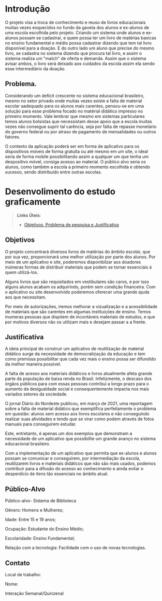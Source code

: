 # Introdução

 O projeto visa a troca de conhecimento e reuso de livros educacionais muitas vezes esquecidos no fundo da gaveta dos alunos e ex-alunos de uma escola 
 escolhida pelo projeto. Criando um sistema onde alunos e ex-alunos possam se cadastrar, e quem possa ter um livro 
 de matérias basicas no ensino fundamental e médio possa cadastrar dizendo que tem tal livro disponível para a doação. E do outro lado um aluno 
 que precise do mesmo livro, se cadastra no sistema dizendo que procura tal livro, e assim o sistema realiza um "match" de oferta e demanda. 
 Assim que o sistema avisar ambos, o livro será deixado aos cuidados da escola assim ela sendo esse intermediário da doação.

## Problema.
 Considerando um deficit crescente no sistema educacional brasileiro, mesmo no setor privado onde muitas vezes existe a falta de material 
 escolar aadequado para os alunos mais carentes, pensou-se em uma solução para esse problema focado no matérial didático impresso no primeiro momento. 
 Vale lembrar que mesmo em sistemas particulares temos alunos bolsistas que necessistam desse apoio que a escola muitas vezes não consegue
 suprir tal carência, seja por falta de repasse monetário do governo federal ou por atraso de pagamento de mensalidades ou outros fatores.

O contexto da aplicação poderá ser em forma de aplicativo para os dispositivos móveis de forma gratuíta ou até mesmo em um site, o ideal seria de forma mobile
possibilitando assim a qualquer um que tenha um despositivo móvel, consiga acesso ao material.
O público alvo seria os alunos, como também a escola a primeiro momento escolhida e obtendo sucesso, sendo distribuído entre outras escolas.

# Desenvolimento do estudo graficamente

> **Links Úteis**:
> - [Objetivos, Problema de pesquisa e Justificativa](https://medium.com/@versioparole/objetivos-problema-de-pesquisa-e-justificativa-c98c8233b9c3)

## Objetivos

O projeto concentrará diversos livros de matérias do âmbito escolar, que por sua vez, proporcionará uma melhor utilização por parte dos alunos. Por meio de um aplicativo e site, poderemos disponibilzar aos doadores inúmeras formas de distribuir materiais que podem se tornar essenciais à quem utilizá-los.

Alguns livros que são requisitados em vestibulares são caros, e por isso alguns alunos acabam os adquirindo, porém sem condição financeira. Com o aplicativo ou site desenvolvido poderemos oferecer uma grande ajuda aos que necessitam.

Por meio de autorizações, iremos melhorar a vizualização e a acessibilidade de materiais que são carentes em algumas instituições de ensino. Temos inumeras pessoas que dispõem de incontáveis materiais de estudos, e que por motivos diversos não os utilizam mais e desejam passar a a frente.

## Justificativa

A ideia principal de construir um aplicativo de reutilização de material didático surge da necessidade de democratização da educação e tem como premissa possibilitar que cada vez mais o ensino possa ser difundido da melhor maneira possível. 

A falta de acesso aos materiais didáticos e livros atualmente afeta grande parte da população de baixa renda no Brasil. Infelizmente, o descaso dos órgãos públicos para com essas pessoas contribui a longo prazo para o aumento da desigualdade social e consequentemente impacta nos mais variados setores da sociedade.

O jornal Diário do Nordeste publicou, em março de 2021, uma reportagem sobre a falta de material didático que exemplifica perfeitamente o problema em questão: alunos sem acesso aos livros escolares e não conseguindo realizar suas atividades e tendo que se virar como podem através de fotos manuais para conseguirem estudar.

Este, entretanto, é apenas um dos exemplos que demonstram a necessidade de um aplicativo que possibilite um grande avanço no sistema educacional brasileiro.

Com a implementação de um aplicativo que permita que ex-alunos e alunos possam se comunicar e conseguirem, por intermediação da escola, reutilizarem livros e materiais didáticos que não são mais usados, podemos contribuir para a difusão do acesso ao conhecimento e ainda evitar o desperdício de itens tão essenciais no âmbito atual.

## Público-Alvo

Público-alvo- Sistema de Biblioteca

Gênero: Homens e Mulheres;

Idade: Entre 15 e 19 anos;

Ocupação: Estudante do Ensino Médio;

Escolaridade: Ensino Fundamental;

Relação com a tecnologia: Facilidade com o uso de novas tecnologias.

## Contato

Local de trabalho:

Nome:

Interação Semanal/Quinzenal

